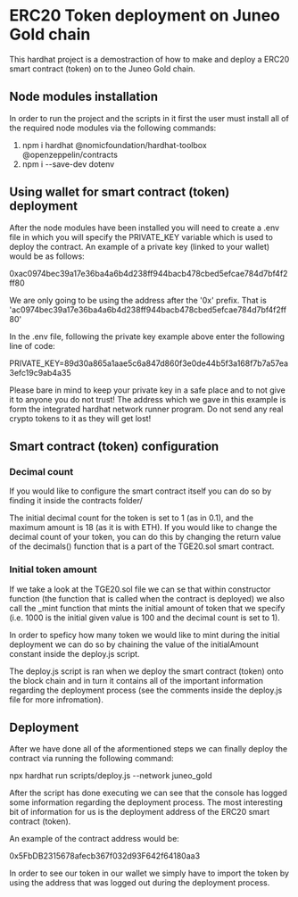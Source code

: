 # ERC20 Token deployment on Juneo Gold chain

This hardhat project is a demostraction of how to make and deploy a ERC20 smart contract (token) on to the Juneo Gold chain.

## Node modules installation

In order to run the project and the scripts in it first the user must install all of the required node modules via the following commands:

1) npm i hardhat @nomicfoundation/hardhat-toolbox @openzeppelin/contracts
2) npm i --save-dev dotenv

## Using wallet for smart contract (token) deployment
 
After the node modules have been installed you will need to create a .env file in which you will specify the PRIVATE_KEY variable 
which is used to deploy the contract. An example of a private key (linked to your wallet) would be as follows:

0xac0974bec39a17e36ba4a6b4d238ff944bacb478cbed5efcae784d7bf4f2ff80

We are only going to be using the address after the '0x' prefix. That is 'ac0974bec39a17e36ba4a6b4d238ff944bacb478cbed5efcae784d7bf4f2ff80'

In the .env file, following the private key example above enter the following line of code:

PRIVATE_KEY=89d30a865a1aae5c6a847d860f3e0de44b5f3a168f7b7a57ea3efc19c9ab4a35

Please bare in mind to keep your private key in a safe place and to not give it to anyone you do not trust!
The address which we gave in this example is form the integrated hardhat network runner program. Do not send any real crypto tokens to it as they will get lost!

## Smart contract (token) configuration

### Decimal count

If you would like to configure the smart contract itself you can do so by finding it inside the contracts folder/

The initial decimal count for the token is set to 1 (as in 0.1), and the maximum amount is 18 (as it is with ETH). If you would like to change the decimal count of your token, you can do this by changing the return value of the decimals() function that is a part of the TGE20.sol smart contract.

### Initial token amount

If we take a look at the TGE20.sol file we can se that within constructor function (the function that is called when the contract is deployed) we also call the _mint function that mints the initial amount of token that we specify (i.e. 1000 is the initial given value is 100 and the decimal count is set to 1). 

In order to speficy how many token we would like to mint during the initial deployment we can do so by chaining the value of the initialAmount constant inside the deploy.js script.

The deploy.js script is ran when we deploy the smart contract (token) onto the block chain and in turn it contains all of the important information regarding the deployment process (see the comments inside the deploy.js file for more infromation).

## Deployment

After we have done all of the aformentioned steps we can finally deploy the contract via running the following command:

npx hardhat run scripts/deploy.js --network juneo_gold

After the script has done executing we can see that the console has logged some information regarding the deployment process. The most interesting bit of information for us is the deployment address of the ERC20 smart contract (token). 

An example of the contract address would be:

0x5FbDB2315678afecb367f032d93F642f64180aa3

In order to see our token in our wallet we simply have to import the token by using the address that was logged out during the deployment process.